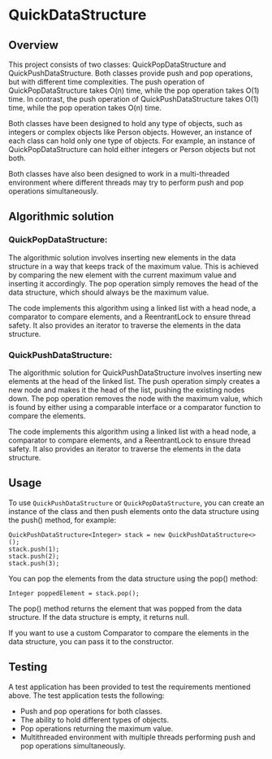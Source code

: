 # QuickDataStructure
## Overview
This project consists of two classes: QuickPopDataStructure and QuickPushDataStructure. Both classes provide push and pop operations, but with different time complexities. The push operation of QuickPopDataStructure takes O(n) time, while the pop operation takes O(1) time. In contrast, the push operation of QuickPushDataStructure takes O(1) time, while the pop operation takes O(n) time.

Both classes have been designed to hold any type of objects, such as integers or complex objects like Person objects. However, an instance of each class can hold only one type of objects. For example, an instance of QuickPopDataStructure can hold either integers or Person objects but not both.

Both classes have also been designed to work in a multi-threaded environment where different threads may try to perform push and pop operations simultaneously.

## Algorithmic solution
### QuickPopDataStructure:
The algorithmic solution involves inserting new elements in the data structure in a way that keeps track of the maximum value. This is achieved by comparing the new element with the current maximum value and inserting it accordingly. The pop operation simply removes the head of the data structure, which should always be the maximum value.

The code implements this algorithm using a linked list with a head node, a comparator to compare elements, and a ReentrantLock to ensure thread safety.
It also provides an iterator to traverse the elements in the data structure.

### QuickPushDataStructure:
The algorithmic solution for QuickPushDataStructure involves inserting new elements at the head of the linked list. The push operation simply creates a new node and makes it the head of the list, pushing the existing nodes down. The pop operation removes the node with the maximum value, which is found by either using a comparable interface or a comparator function to compare the elements.

The code implements this algorithm using a linked list with a head node, a comparator to compare elements, and a ReentrantLock to ensure thread safety. It also provides an iterator to traverse the elements in the data structure.

## Usage
To use ```QuickPushDataStructure``` or ```QuickPopDataStructure```, you can create an instance of the class and then push elements onto the data structure using the push() method, for example:
```
QuickPushDataStructure<Integer> stack = new QuickPushDataStructure<>();
stack.push(1);
stack.push(2);
stack.push(3);
```
You can pop the elements from the data structure using the pop() method:
```
Integer poppedElement = stack.pop();
```
The pop() method returns the element that was popped from the data structure. If the data structure is empty, it returns null.

If you want to use a custom Comparator to compare the elements in the data structure, you can pass it to the constructor.

## Testing
A test application has been provided to test the requirements mentioned above. The test application tests the following:

* Push and pop operations for both classes.
* The ability to hold different types of objects.
* Pop operations returning the maximum value.
* Multithreaded environment with multiple threads performing push and pop operations simultaneously.
